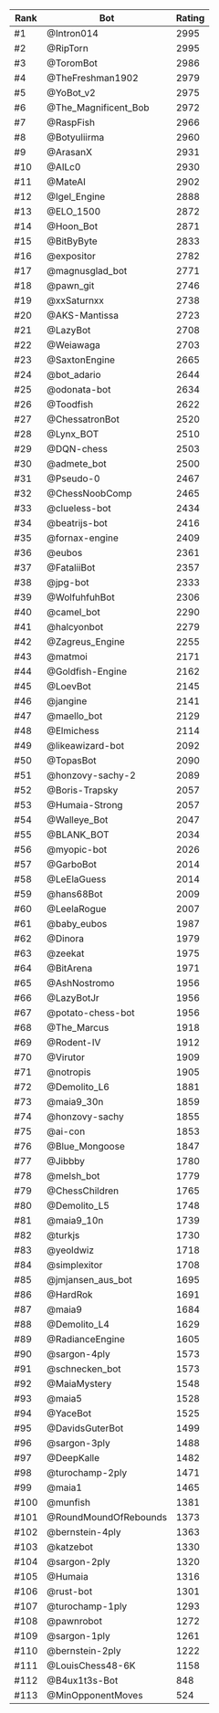Rank|Bot|Rating
---|---|---
#1|@Intron014|2995
#2|@RipTorn|2995
#3|@ToromBot|2986
#4|@TheFreshman1902|2979
#5|@YoBot_v2|2975
#6|@The_Magnificent_Bob|2972
#7|@RaspFish|2966
#8|@Botyuliirma|2960
#9|@ArasanX|2931
#10|@AILc0|2930
#11|@MateAI|2902
#12|@Igel_Engine|2888
#13|@ELO_1500|2872
#14|@Hoon_Bot|2871
#15|@BitByByte|2833
#16|@expositor|2782
#17|@magnusglad_bot|2771
#18|@pawn_git|2746
#19|@xxSaturnxx|2738
#20|@AKS-Mantissa|2723
#21|@LazyBot|2708
#22|@Weiawaga|2703
#23|@SaxtonEngine|2665
#24|@bot_adario|2644
#25|@odonata-bot|2634
#26|@Toodfish|2622
#27|@ChessatronBot|2520
#28|@Lynx_BOT|2510
#29|@DQN-chess|2503
#30|@admete_bot|2500
#31|@Pseudo-0|2467
#32|@ChessNoobComp|2465
#33|@clueless-bot|2434
#34|@beatrijs-bot|2416
#35|@fornax-engine|2409
#36|@eubos|2361
#37|@FataliiBot|2357
#38|@jpg-bot|2333
#39|@WolfuhfuhBot|2306
#40|@camel_bot|2290
#41|@halcyonbot|2279
#42|@Zagreus_Engine|2255
#43|@matmoi|2171
#44|@Goldfish-Engine|2162
#45|@LoevBot|2145
#46|@jangine|2141
#47|@maello_bot|2129
#48|@Elmichess|2114
#49|@likeawizard-bot|2092
#50|@TopasBot|2090
#51|@honzovy-sachy-2|2089
#52|@Boris-Trapsky|2057
#53|@Humaia-Strong|2057
#54|@Walleye_Bot|2047
#55|@BLANK_BOT|2034
#56|@myopic-bot|2026
#57|@GarboBot|2014
#58|@LeElaGuess|2014
#59|@hans68Bot|2009
#60|@LeelaRogue|2007
#61|@baby_eubos|1987
#62|@Dinora|1979
#63|@zeekat|1975
#64|@BitArena|1971
#65|@AshNostromo|1956
#66|@LazyBotJr|1956
#67|@potato-chess-bot|1956
#68|@The_Marcus|1918
#69|@Rodent-IV|1912
#70|@Virutor|1909
#71|@notropis|1905
#72|@Demolito_L6|1881
#73|@maia9_30n|1859
#74|@honzovy-sachy|1855
#75|@ai-con|1853
#76|@Blue_Mongoose|1847
#77|@Jibbby|1780
#78|@melsh_bot|1779
#79|@ChessChildren|1765
#80|@Demolito_L5|1748
#81|@maia9_10n|1739
#82|@turkjs|1730
#83|@yeoldwiz|1718
#84|@simplexitor|1708
#85|@jmjansen_aus_bot|1695
#86|@HardRok|1691
#87|@maia9|1684
#88|@Demolito_L4|1629
#89|@RadianceEngine|1605
#90|@sargon-4ply|1573
#91|@schnecken_bot|1573
#92|@MaiaMystery|1548
#93|@maia5|1528
#94|@YaceBot|1525
#95|@DavidsGuterBot|1499
#96|@sargon-3ply|1488
#97|@DeepKalle|1482
#98|@turochamp-2ply|1471
#99|@maia1|1465
#100|@munfish|1381
#101|@RoundMoundOfRebounds|1373
#102|@bernstein-4ply|1363
#103|@katzebot|1330
#104|@sargon-2ply|1320
#105|@Humaia|1316
#106|@rust-bot|1301
#107|@turochamp-1ply|1293
#108|@pawnrobot|1272
#109|@sargon-1ply|1261
#110|@bernstein-2ply|1222
#111|@LouisChess48-6K|1158
#112|@B4ux1t3s-Bot|848
#113|@MinOpponentMoves|524
